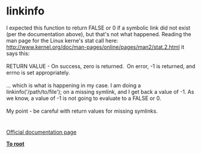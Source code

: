 # linkinfo




<div class="phpcode"><span class="html">
I expected this function to return FALSE or 0 if a symbolic link did not exist (per the documentation above), but that&apos;s not what happened. Reading the man page for the Linux kerne&apos;s stat call here: <a href="http://www.kernel.org/doc/man-pages/online/pages/man2/stat.2.html" rel="nofollow" target="_blank">http://www.kernel.org/doc/man-pages/online/pages/man2/stat.2.html</a> it says this:<br><br>RETURN VALUE - On success, zero is returned.&#xA0; On error, -1 is returned, and errno is set appropriately.<br><br>... which is what is happening in my case. I am doing a linkinfo(&apos;/path/to/file&apos;); on a missing symlink, and I get back a value of -1. As we know, a value of -1 is not going to evaluate to a FALSE or 0.<br><br>My point - be careful with return values for missing symlinks.</span>
</div>
  

#

[Official documentation page](https://www.php.net/manual/en/function.linkinfo.php)

**[To root](/README.md)**